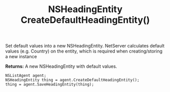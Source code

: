 ﻿---
uid: crmscript_ref_NSListAgent_CreateDefaultHeadingEntity
title: NSHeadingEntity CreateDefaultHeadingEntity()
intellisense: NSListAgent.CreateDefaultHeadingEntity
keywords: NSListAgent, CreateDefaultHeadingEntity
so.topic: reference
---
	  
Set default values into a new NSHeadingEntity.
NetServer calculates default values (e.g. Country) on the entity, which is required when creating/storing a new instance
	  
**Returns:** A new NSHeadingEntity with default values.

```crmscript
NSListAgent agent;
NSHeadingEntity thing = agent.CreateDefaultHeadingEntity();
thing = agent.SaveHeadingEntity(thing);
```

